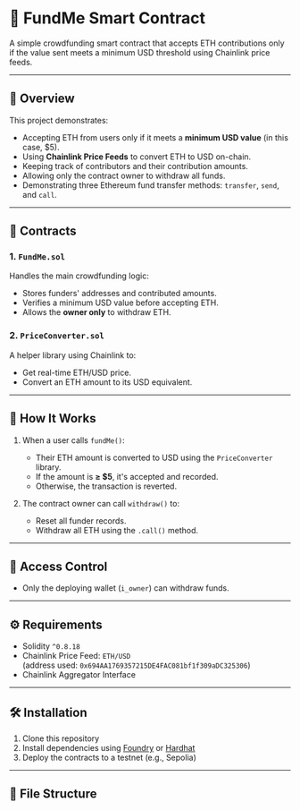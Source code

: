 # 📌 FundMe Smart Contract

A simple crowdfunding smart contract that accepts ETH contributions only if the value sent meets a minimum USD threshold using Chainlink price feeds.

---

## 🧾 Overview

This project demonstrates:

- Accepting ETH from users only if it meets a **minimum USD value** (in this case, $5).
- Using **Chainlink Price Feeds** to convert ETH to USD on-chain.
- Keeping track of contributors and their contribution amounts.
- Allowing only the contract owner to withdraw all funds.
- Demonstrating three Ethereum fund transfer methods: `transfer`, `send`, and `call`.

---

## 🔩 Contracts

### 1. `FundMe.sol`

Handles the main crowdfunding logic:
- Stores funders' addresses and contributed amounts.
- Verifies a minimum USD value before accepting ETH.
- Allows the **owner only** to withdraw ETH.

### 2. `PriceConverter.sol`

A helper library using Chainlink to:
- Get real-time ETH/USD price.
- Convert an ETH amount to its USD equivalent.

---

## 🚀 How It Works

1. When a user calls `fundMe()`:
   - Their ETH amount is converted to USD using the `PriceConverter` library.
   - If the amount is **≥ $5**, it's accepted and recorded.
   - Otherwise, the transaction is reverted.

2. The contract owner can call `withdraw()` to:
   - Reset all funder records.
   - Withdraw all ETH using the `.call()` method.

---

## 🔐 Access Control

- Only the deploying wallet (`i_owner`) can withdraw funds.

---

## ⚙️ Requirements

- Solidity `^0.8.18`
- Chainlink Price Feed: `ETH/USD`  
  (address used: `0x694AA1769357215DE4FAC081bf1f309aDC325306`)
- Chainlink Aggregator Interface

---

## 🛠️ Installation

1. Clone this repository
2. Install dependencies using [Foundry](https://book.getfoundry.sh/) or [Hardhat](https://hardhat.org/)
3. Deploy the contracts to a testnet (e.g., Sepolia)

---

## 📁 File Structure


